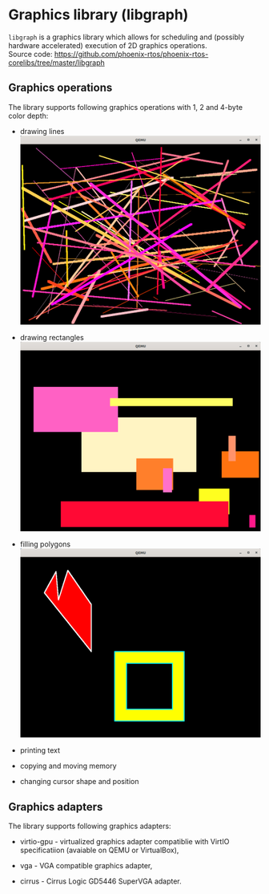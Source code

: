 # Graphics library (libgraph)

`libgraph` is a graphics library which allows for scheduling and (possibly hardware accelerated) execution of 2D graphics operations.\
Source code: https://github.com/phoenix-rtos/phoenix-rtos-corelibs/tree/master/libgraph

## Graphics operations

The library supports following graphics operations with 1, 2 and 4-byte color depth:

- drawing lines
![image](_images/line.png)

- drawing rectangles
![image](_images/rect.png)

- filling polygons
![image](_images/fill.png)

- printing text

- copying and moving memory

- changing cursor shape and position

## Graphics adapters

The library supports following graphics adapters:

- virtio-gpu - virtualized graphics adapter compatiblie with VirtIO specificatiion (avaiable on QEMU or VirtualBox),

- vga - VGA compatible graphics adapter,

- cirrus - Cirrus Logic GD5446 SuperVGA adapter.
